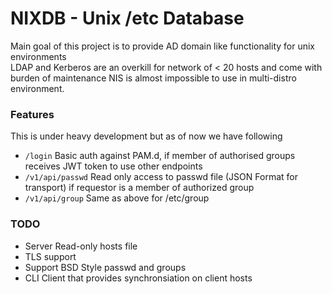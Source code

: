 # NIXDB - Unix /etc Database

Main goal of this project is to provide AD domain like functionality for unix environments  
LDAP and Kerberos are an overkill for network of < 20 hosts and come with burden of maintenance
NIS is almost impossible to use in multi-distro environment.

### Features

This is under heavy development but as of now we have following 

- `/login` Basic auth against PAM.d, if member of authorised groups receives JWT token to use other endpoints
- `/v1/api/passwd` Read only access to passwd file (JSON Format for transport) if requestor is a member of authorized group
- `/v1/api/group` Same as above for /etc/group


### TODO

- Server Read-only hosts file
- TLS support
- Support BSD Style passwd and groups
- CLI Client that provides synchronsiation on client hosts
